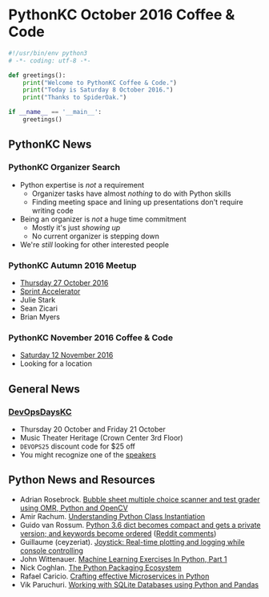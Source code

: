 # PythonKC October 2016 Coffee & Code
```python
#!/usr/bin/env python3
# -*- coding: utf-8 -*-

def greetings():
    print("Welcome to PythonKC Coffee & Code.")
    print("Today is Saturday 8 October 2016.")
    print("Thanks to SpiderOak.")

if __name__ == '__main__':
    greetings()
```

## PythonKC News

### PythonKC Organizer Search
* Python expertise is _not_ a requirement
    * Organizer tasks have almost _nothing_ to do with Python skills
    * Finding meeting space and lining up presentations don't require writing code
* Being an organizer is _not_ a huge time commitment
    * Mostly it's just _showing up_
    * No current organizer is stepping down
* We're _still_ looking for other interested people

### PythonKC Autumn 2016 Meetup
* [Thursday 27 October 2016](http://www.meetup.com/pythonkc/events/233362622/)
* [Sprint Accelerator](http://sprintaccel.com)
* Julie Stark
* Sean Zicari
* Brian Myers

### PythonKC November 2016 Coffee & Code
* [Saturday 12 November 2016](http://www.meetup.com/pythonkc/events/234261269/)
* Looking for a location

## General News

### [DevOpsDaysKC](https://www.devopsdays.org/events/2016-kansascity/welcome/)
* Thursday 20 October and Friday 21 October
* Music Theater Heritage (Crown Center 3rd Floor)
* `DEVOPS25` discount code for $25 off
* You might recognize one of the [speakers](https://www.devopsdays.org/events/2016-kansascity/program/caleb-hyde/)


## Python News and Resources
* Adrian Rosebrock. [Bubble sheet multiple choice scanner and test grader using OMR, Python and OpenCV](http://www.pyimagesearch.com/2016/10/03/bubble-sheet-multiple-choice-scanner-and-test-grader-using-omr-python-and-opencv/)
* Amir Rachum. [Understanding Python Class Instantiation](http://amir.rachum.com/blog/2016/10/03/understanding-python-class-instantiation/)
* Guido van Rossum. [Python 3.6 dict becomes compact and gets a private version; and keywords become ordered](https://mail.python.org/pipermail/python-dev/2016-September/146348.html) ([Reddit comments](https://www.reddit.com/r/Python/comments/55iqpo/guido_on_dicts_in_python_36/))
* Guillaume (ceyzeriat). [Joystick: Real-time plotting and logging while console controlling](https://github.com/ceyzeriat/joystick)
* John Wittenauer. [Machine Learning Exercises In Python, Part 1](http://www.johnwittenauer.net/machine-learning-exercises-in-python-part-1/)
* Nick Coghlan. [The Python Packaging Ecosystem](http://www.curiousefficiency.org/posts/2016/09/python-packaging-ecosystem.html)
* Rafael Caricio. [Crafting effective Microservices in Python](http://caricio.com/2016/09/16/crafting-effective-microservices-in-python/)
* Vik Paruchuri. [Working with SQLite Databases using Python and Pandas](https://www.dataquest.io/blog/python-pandas-databases/)
